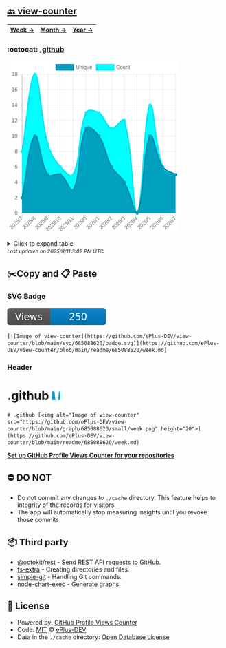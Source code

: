 ## [🔙 view-counter](https://github.com/ePlus-DEV/view-counter)
| [**Week →**](https://github.com/ePlus-DEV/view-counter/blob/main/readme/685088620/week.md) | [**Month →**](https://github.com/ePlus-DEV/view-counter/blob/main/readme/685088620/month.md) | [**Year →**](https://github.com/ePlus-DEV/view-counter/blob/main/readme/685088620/year.md) |
| ---- | ---- | ----- |
### :octocat: [.github](https://github.com/ePlus-DEV/.github)
![Image of view-counter](https://github.com/ePlus-DEV/view-counter/blob/main/graph/685088620/large/year.png)

<details>
	<summary>Click to expand table</summary>
	<h2>:calendar: Year Page Views Table</h2>
<table>
	<tr>
		<th>
			Last Updated
		</th>
		<th>
			Unique
		</th>
		<th>
			Count
		</th>
	</tr>
	<tr>
		<td>
			<code>2025/8/1</code>
		</td>
		<td>
			<code>5</code>
		</td>
		<td>
			<code>5</code>
		</td>
	</tr>
	<tr>
		<td>
			<code>2025/7/1</code>
		</td>
		<td>
			<code>6</code>
		</td>
		<td>
			<code>6</code>
		</td>
	</tr>
	<tr>
		<td>
			<code>2025/6/1</code>
		</td>
		<td>
			<code>10</code>
		</td>
		<td>
			<code>14</code>
		</td>
	</tr>
	<tr>
		<td>
			<code>2025/5/1</code>
		</td>
		<td>
			<code>0</code>
		</td>
		<td>
			<code>0</code>
		</td>
	</tr>
	<tr>
		<td>
			<code>2025/4/1</code>
		</td>
		<td>
			<code>4</code>
		</td>
		<td>
			<code>12</code>
		</td>
	</tr>
	<tr>
		<td>
			<code>2025/3/1</code>
		</td>
		<td>
			<code>6</code>
		</td>
		<td>
			<code>11</code>
		</td>
	</tr>
	<tr>
		<td>
			<code>2025/2/1</code>
		</td>
		<td>
			<code>10</code>
		</td>
		<td>
			<code>13</code>
		</td>
	</tr>
	<tr>
		<td>
			<code>2025/1/1</code>
		</td>
		<td>
			<code>11</code>
		</td>
		<td>
			<code>13</code>
		</td>
	</tr>
	<tr>
		<td>
			<code>2024/12/1</code>
		</td>
		<td>
			<code>3</code>
		</td>
		<td>
			<code>5</code>
		</td>
	</tr>
	<tr>
		<td>
			<code>2024/11/1</code>
		</td>
		<td>
			<code>5</code>
		</td>
		<td>
			<code>6</code>
		</td>
	</tr>
	<tr>
		<td>
			<code>2024/10/1</code>
		</td>
		<td>
			<code>5</code>
		</td>
		<td>
			<code>9</code>
		</td>
	</tr>
	<tr>
		<td>
			<code>2024/9/1</code>
		</td>
		<td>
			<code>10</code>
		</td>
		<td>
			<code>18</code>
		</td>
	</tr>
	<tr>
		<td>
			<code>2024/8/1</code>
		</td>
		<td>
			<code>2</code>
		</td>
		<td>
			<code>8</code>
		</td>
	</tr>
</table>

</details>
<small><i>Last updated on 2025/8/11 3:02 PM UTC</i></small>

## ✂️Copy and 📋 Paste
### SVG Badge
[![Image of view-counter](https://github.com/ePlus-DEV/view-counter/blob/main/svg/685088620/badge.svg)](https://github.com/ePlus-DEV/view-counter/blob/main/readme/685088620/week.md)
```readme
[![Image of view-counter](https://github.com/ePlus-DEV/view-counter/blob/main/svg/685088620/badge.svg)](https://github.com/ePlus-DEV/view-counter/blob/main/readme/685088620/week.md)
```
### Header
# .github [<img alt="Image of view-counter" src="https://github.com/ePlus-DEV/view-counter/blob/main/graph/685088620/small/week.png" height="20">](https://github.com/ePlus-DEV/view-counter/blob/main/readme/685088620/week.md)
```readme
# .github [<img alt="Image of view-counter" src="https://github.com/ePlus-DEV/view-counter/blob/main/graph/685088620/small/week.png" height="20">](https://github.com/ePlus-DEV/view-counter/blob/main/readme/685088620/week.md)
```
[**Set up GitHub Profile Views Counter for your repositories**](https://github.com/ePlus-DEV/github-profile-views-counter-template)
## ⛔ DO NOT
- Do not commit any changes to `./cache` directory. This feature helps to integrity of the records for visitors.
- The app will automatically stop measuring insights until you revoke those commits.
## 📦 Third party

- [@octokit/rest](https://www.npmjs.com/package/@octokit/rest) - Send REST API requests to GitHub.
- [fs-extra](https://www.npmjs.com/package/fs-extra) - Creating directories and files.
- [simple-git](https://www.npmjs.com/package/simple-git) - Handling Git commands.
- [node-chart-exec](https://www.npmjs.com/package/node-chart-exec) - Generate graphs.
## 📄 License
- Powered by: [GitHub Profile Views Counter](https://github.com/ePlus-DEV/github-profile-views-counter-template)
- Code: [MIT](./LICENSE) © [ePlus-DEV](https://github.com/ePlus-DEV/github-profile-views-counter-template)
- Data in the `./cache` directory: [Open Database License](https://opendatacommons.org/licenses/odbl/1-0/)